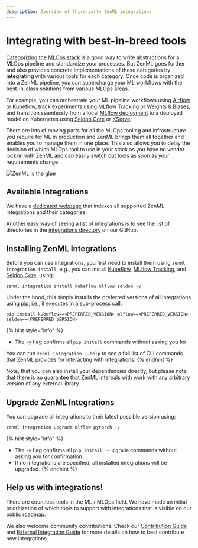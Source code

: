 ```yaml
---
description: Overview of third-party ZenML integrations
---
```


# Integrating with best-in-breed tools

[Categorizing the MLOps stack](./categories.md) is a good way to write 
abstractions for a MLOps pipeline and standardize your processes. But ZenML
goes further and also provides concrete implementations of these categories 
by **integrating** with various tools for each category. Once code is organized 
into a ZenML pipeline, you can supercharge your ML workflows with the 
best-in-class solutions from various MLOps areas.

For example, you can orchestrate your ML pipeline workflows using
[Airflow](./orchestrators/airflow.md) or [Kubeflow](./orchestrators/kubeflow.md),
track experiments using [MLflow Tracking](./experiment-trackers/mlflow.md) or
[Weights & Biases](./experiment-trackers/wandb.md), and transition seamlessly
from a local [MLflow deployment](./model-deployers/mlflow.md) to a deployed model
on Kubernetes using [Seldon Core](./model-deployers/seldon.md) or 
[KServe](./model-deployers/kserve.md).

There are lots of moving parts for all the MLOps tooling and infrastructure you
require for ML in production and ZenML brings them all together and enables you
to manage them in one place. This also allows you to delay the decision of which 
MLOps tool to use in your stack as you have no vendor lock-in with ZenML and 
can easily switch out tools as soon as your requirements change. 

![ZenML is the glue](../../book/assets/zenml-is-the-glue.jpeg)

## Available Integrations

We have a [dedicated webpage](https://zenml.io/integrations) that indexes all 
supported ZenML integrations and their categories.

Another easy way of seeing a list of integrations is to see the list of 
directories in the [integrations directory](https://github.com/zenml-io/zenml/tree/main/src/zenml/integrations) 
on our GitHub.

## Installing ZenML Integrations

Before you can use integrations, you first need to install them using 
`zenml integration install`, e.g., you can install
[Kubeflow](./orchestrators/kubeflow.md),
[MLflow Tracking](./experiment-trackers/mlflow.md), 
and [Seldon Core](./model-deployers/seldon.md), using:

```
zenml integration install kubeflow mlflow seldon -y
```

Under the hood, this simply installs the preferred versions of all 
integrations using pip, i.e., it executes in a sub-process call:

```
pip install kubeflow==<PREFERRED_VERSION> mlflow==<PREFERRED_VERSION> seldon==<PREFERRED_VERSION>
```

{% hint style="info" %}
* The `-y` flag confirms all `pip install` commands without asking you for

You can run `zenml integration --help` to see a full list of CLI commands that
ZenML provides for interacting with integrations.
{% endhint %}

Note, that you can also install your dependencies directly, but please note that 
there is no guarantee that ZenML internals with work with any arbitrary version 
of any external library.

## Upgrade ZenML Integrations

You can upgrade all integrations to their latest possible version using:

```bash
zenml integration upgrade mlflow pytorch -y
```

{% hint style="info" %}
* The `-y` flag confirms all `pip install --upgrade` commands without asking you
for confirmation.
* If no integrations are specified, all installed integrations will be upgraded.
{% endhint %}

## Help us with integrations!

There are countless tools in the ML / MLOps field. We have made an initial
prioritization of which tools to support with integrations that is visible on 
our public [roadmap](https://zenml.io/roadmap).

We also welcome community contributions. Check our 
[Contribution Guide](../misc/contributing.md) and 
[External Integration Guide](../misc/integrating.md) for more details
on how to best contribute new integrations.
